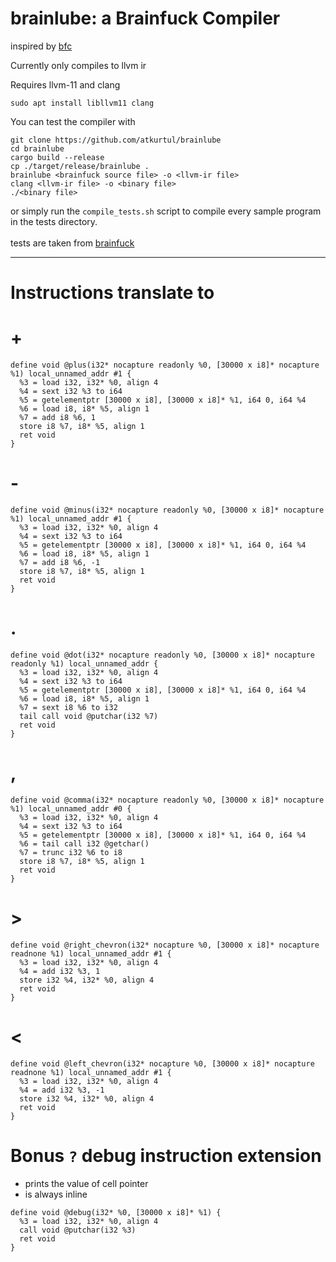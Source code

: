 # brainlube: a Brainfuck Compiler
inspired by [bfc](https://github.com/Wilfred/bfc)

Currently only compiles to llvm ir

Requires llvm-11 and clang
```
sudo apt install libllvm11 clang
```

You can test the compiler with

```
git clone https://github.com/atkurtul/brainlube
cd brainlube
cargo build --release
cp ./target/release/brainlube .
brainlube <brainfuck source file> -o <llvm-ir file>
clang <llvm-ir file> -o <binary file>
./<binary file>
```

or simply run the `compile_tests.sh` script to compile every sample program in the tests directory.
<br/><br/>
tests are taken from [brainfuck](https://github.com/fabianishere/brainfuck)

---
# Instructions translate to

# +
```
define void @plus(i32* nocapture readonly %0, [30000 x i8]* nocapture %1) local_unnamed_addr #1 {
  %3 = load i32, i32* %0, align 4
  %4 = sext i32 %3 to i64
  %5 = getelementptr [30000 x i8], [30000 x i8]* %1, i64 0, i64 %4
  %6 = load i8, i8* %5, align 1
  %7 = add i8 %6, 1
  store i8 %7, i8* %5, align 1
  ret void
}
```
# -
```
define void @minus(i32* nocapture readonly %0, [30000 x i8]* nocapture %1) local_unnamed_addr #1 {
  %3 = load i32, i32* %0, align 4
  %4 = sext i32 %3 to i64
  %5 = getelementptr [30000 x i8], [30000 x i8]* %1, i64 0, i64 %4
  %6 = load i8, i8* %5, align 1
  %7 = add i8 %6, -1
  store i8 %7, i8* %5, align 1
  ret void
}
```
# .
```
define void @dot(i32* nocapture readonly %0, [30000 x i8]* nocapture readonly %1) local_unnamed_addr {
  %3 = load i32, i32* %0, align 4
  %4 = sext i32 %3 to i64
  %5 = getelementptr [30000 x i8], [30000 x i8]* %1, i64 0, i64 %4
  %6 = load i8, i8* %5, align 1
  %7 = sext i8 %6 to i32
  tail call void @putchar(i32 %7)
  ret void
}
```
# ,
```
define void @comma(i32* nocapture readonly %0, [30000 x i8]* nocapture %1) local_unnamed_addr #0 {
  %3 = load i32, i32* %0, align 4
  %4 = sext i32 %3 to i64
  %5 = getelementptr [30000 x i8], [30000 x i8]* %1, i64 0, i64 %4
  %6 = tail call i32 @getchar()
  %7 = trunc i32 %6 to i8
  store i8 %7, i8* %5, align 1
  ret void
}
```
# >
```
define void @right_chevron(i32* nocapture %0, [30000 x i8]* nocapture readnone %1) local_unnamed_addr #1 {
  %3 = load i32, i32* %0, align 4
  %4 = add i32 %3, 1
  store i32 %4, i32* %0, align 4
  ret void
}
```
# <
```
define void @left_chevron(i32* nocapture %0, [30000 x i8]* nocapture readnone %1) local_unnamed_addr #1 {
  %3 = load i32, i32* %0, align 4
  %4 = add i32 %3, -1
  store i32 %4, i32* %0, align 4
  ret void
}
```


# Bonus `?` debug instruction extension 
* prints the value of cell pointer
* is always inline

```
define void @debug(i32* %0, [30000 x i8]* %1) {
  %3 = load i32, i32* %0, align 4
  call void @putchar(i32 %3)
  ret void
}
```
